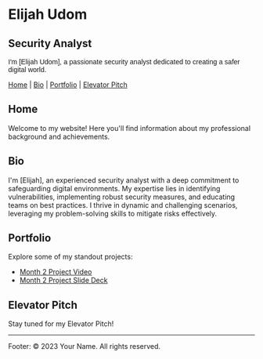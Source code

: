 # Elijah Udom
## Security Analyst

<p style="font-family: 'Your Custom Font', sans-serif;">
    I'm [Elijah Udom], a passionate security analyst dedicated to creating a safer digital world.
</p>

[Home](#home) | [Bio](#bio) | [Portfolio](#portfolio) | [Elevator Pitch](#elevator-pitch)

## Home
Welcome to my website! Here you'll find information about my professional background and achievements.

## Bio
I'm [Elijah], an experienced security analyst with a deep commitment to safeguarding digital environments. My expertise lies in identifying vulnerabilities, implementing robust security measures, and educating teams on best practices. I thrive in dynamic and challenging scenarios, leveraging my problem-solving skills to mitigate risks effectively.

## Portfolio
Explore some of my standout projects:

- [Month 2 Project Video](https://youtu.be/to67pxKpOcQ)
- [Month 2 Project Slide Deck](https://www.canva.com/design/DAFophxu4DI/EJLmRm2f1GnVn64xYlDq8w/view?utm_content=DAFophxu4DI&utm_campaign=designshare&utm_medium=link&utm_source=publishsharelink
)

## Elevator Pitch
Stay tuned for my Elevator Pitch!

---

Footer:
&copy; 2023 Your Name. All rights reserved.
